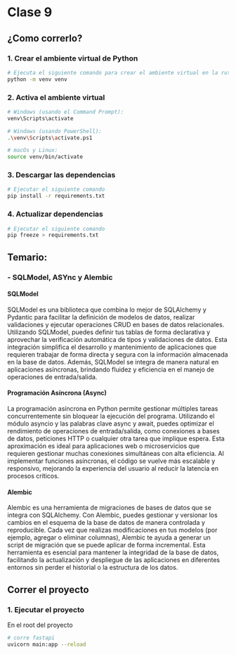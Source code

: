 # Clase 9

## ¿Como correrlo?

### 1. Crear el ambiente virtual de Python

```bash
# Ejecuta el siguiente comando para crear el ambiente virtual en la ruta de la clase
python -m venv venv
```

### 2. Activa el ambiente virtual

```bash
# Windows (usando el Command Prompt):
venv\Scripts\activate

# Windows (usando PowerShell):
.\venv\Scripts\activate.ps1

# macOs y Linux:
source venv/bin/activate
```

### 3. Descargar las dependencias

```bash
# Ejecutar el siguiente comando
pip install -r requirements.txt
```

### 4. Actualizar dependencias

```bash
# Ejecutar el siguiente comando
pip freeze > requirements.txt
```

## Temario:

### - SQLModel, ASYnc y Alembic

#### SQLModel

SQLModel es una biblioteca que combina lo mejor de SQLAlchemy y Pydantic para facilitar la definición de modelos de datos, realizar validaciones y ejecutar operaciones CRUD en bases de datos relacionales. Utilizando SQLModel, puedes definir tus tablas de forma declarativa y aprovechar la verificación automática de tipos y validaciones de datos. Esta integración simplifica el desarrollo y mantenimiento de aplicaciones que requieren trabajar de forma directa y segura con la información almacenada en la base de datos. Además, SQLModel se integra de manera natural en aplicaciones asíncronas, brindando fluidez y eficiencia en el manejo de operaciones de entrada/salida.

#### Programación Asíncrona (Async)

La programación asíncrona en Python permite gestionar múltiples tareas concurrentemente sin bloquear la ejecución del programa. Utilizando el módulo asyncio y las palabras clave async y await, puedes optimizar el rendimiento de operaciones de entrada/salida, como conexiones a bases de datos, peticiones HTTP o cualquier otra tarea que implique espera. Esta aproximación es ideal para aplicaciones web o microservicios que requieren gestionar muchas conexiones simultáneas con alta eficiencia. Al implementar funciones asíncronas, el código se vuelve más escalable y responsivo, mejorando la experiencia del usuario al reducir la latencia en procesos críticos.

#### Alembic

Alembic es una herramienta de migraciones de bases de datos que se integra con SQLAlchemy. Con Alembic, puedes gestionar y versionar los cambios en el esquema de la base de datos de manera controlada y reproducible. Cada vez que realizas modificaciones en tus modelos (por ejemplo, agregar o eliminar columnas), Alembic te ayuda a generar un script de migración que se puede aplicar de forma incremental. Esta herramienta es esencial para mantener la integridad de la base de datos, facilitando la actualización y despliegue de las aplicaciones en diferentes entornos sin perder el historial o la estructura de los datos.


## Correr el proyecto

### 1. Ejecutar el proyecto

En el root del proyecto
```bash
# corre fastapi
uvicorn main:app --reload
```